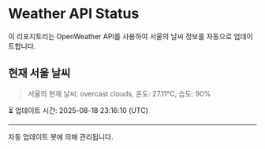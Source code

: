 
# Weather API Status

이 리포지토리는 OpenWeather API를 사용하여 서울의 날씨 정보를 자동으로 업데이트합니다.

## 현재 서울 날씨
> 서울의 현재 날씨: overcast clouds, 온도: 27.11°C, 습도: 90%

⏳ 업데이트 시간: 2025-08-18 23:16:10 (UTC)

---
자동 업데이트 봇에 의해 관리됩니다.

